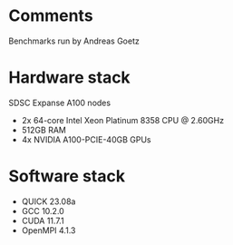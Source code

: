 # Comments
Benchmarks run by Andreas Goetz

# Hardware stack
SDSC Expanse A100 nodes
- 2x 64-core Intel Xeon Platinum 8358 CPU @ 2.60GHz
- 512GB RAM
- 4x NVIDIA A100-PCIE-40GB GPUs

# Software stack
- QUICK 23.08a
- GCC 10.2.0
- CUDA 11.7.1
- OpenMPI 4.1.3

